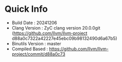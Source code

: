 # Quick Info
* Build Date : 20241206
* Clang Version : ZyC clang version 20.0.0git (https://github.com/llvm/llvm-project d88a0c7322a42227e45ebc09b98132490d6a67b5)
* Binutils Version : master
* Compiled Based : https://github.com/llvm/llvm-project/commit/d88a0c73


